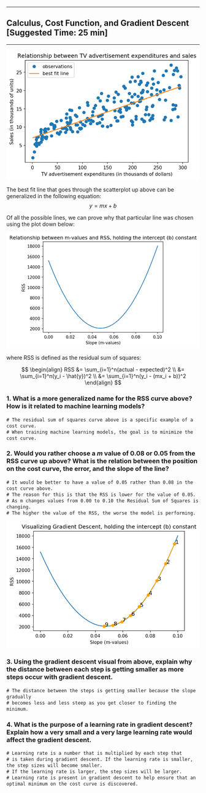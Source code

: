 
---
## Calculus, Cost Function, and Gradient Descent [Suggested Time: 25 min]
---

![best fit line](visuals/best_fit_line.png)

The best fit line that goes through the scatterplot up above can be generalized in the following equation: $$y = mx + b$$

Of all the possible lines, we can prove why that particular line was chosen using the plot down below:

![](visuals/cost_curve.png)

where RSS is defined as the residual sum of squares:

$$ 
\begin{align}
RSS &= \sum_{i=1}^n(actual - expected)^2 \\
&= \sum_{i=1}^n(y_i - \hat{y})^2 \\
&= \sum_{i=1}^n(y_i - (mx_i + b))^2
\end{align}
$$ 

### 1. What is a more generalized name for the RSS curve above? How is it related to machine learning models?


```
# The residual sum of squares curve above is a specific example of a cost curve. 
# When training machine learning models, the goal is to minimize the cost curve.
```

### 2. Would you rather choose a $m$ value of 0.08 or 0.05 from the RSS curve up above?   What is the relation between the position on the cost curve, the error, and the slope of the line?


```
# It would be better to have a value of 0.05 rather than 0.08 in the cost curve above. 
# The reason for this is that the RSS is lower for the value of 0.05. 
# As m changes values from 0.00 to 0.10 the Residual Sum of Squares is changing.
# The higher the value of the RSS, the worse the model is performing.
```

![](visuals/gd.png)

### 3. Using the gradient descent visual from above, explain why the distance between each step is getting smaller as more steps occur with gradient descent.


```
# The distance between the steps is getting smaller because the slope gradually 
# becomes less and less steep as you get closer to finding the minimum.
```

### 4. What is the purpose of a learning rate in gradient descent? Explain how a very small and a very large learning rate would affect the gradient descent.


```
# Learning rate is a number that is multiplied by each step that 
# is taken during gradient descent. If the learning rate is smaller, the step sizes will become smaller. 
# If the learning rate is larger, the step sizes will be larger. 
# Learning rate is present in gradient descent to help ensure that an optimal minimum on the cost curve is discovered.
```
